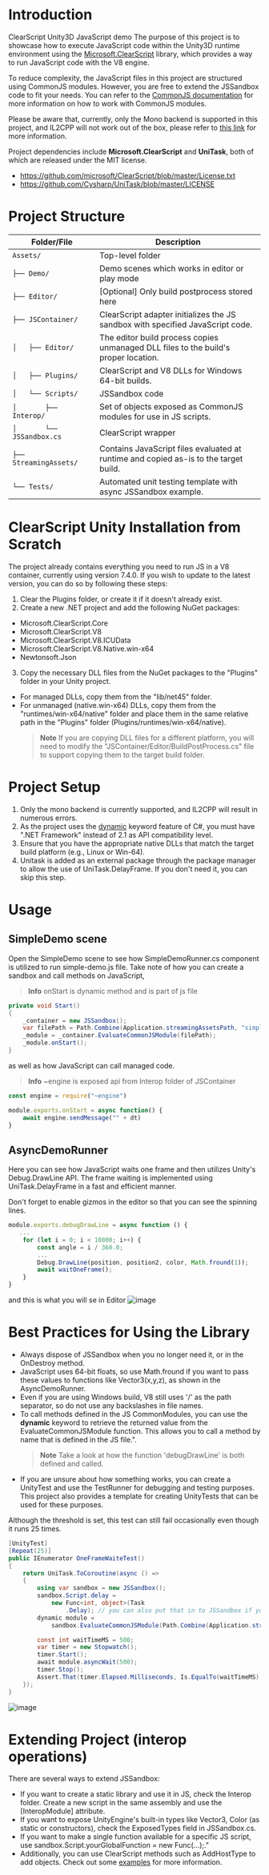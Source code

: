 # Introduction
ClearScript Unity3D JavaScript demo
The purpose of this project is to showcase how to execute JavaScript code within the Unity3D runtime environment using the [Microsoft.ClearScript](https://github.com/microsoft/ClearScript) library, 
which provides a way to run JavaScript code with the V8 engine.

To reduce complexity, the JavaScript files in this project are structured using CommonJS modules. 
However, you are free to extend the JSSandbox code to fit your needs. You can refer to the [CommonJS documentation](https://nodejs.org/api/modules.html) for more information on how to work with CommonJS modules.

Please be aware that, currently, only the Mono backend is supported in this project, 
and IL2CPP will not work out of the box, please refer to 
[this link](https://forum.unity.com/threads/il2cpp-does-not-support-marshaling-delegates-that-point-to-instance-methods-to-native-code.1046143/#post-6770206) 
for more information.

Project dependencies include **Microsoft.ClearScript** and **UniTask**, both of which are released under the MIT license.
* https://github.com/microsoft/ClearScript/blob/master/License.txt
* https://github.com/Cysharp/UniTask/blob/master/LICENSE

# Project Structure

| Folder/File | Description |
| --- | --- |
| `Assets/` | Top-level folder |
| `├── Demo/` | Demo scenes which works in editor or play mode |
| `├── Editor/` | [Optional] Only build postprocess stored here |
| `├── JSContainer/` | ClearScript adapter initializes the JS sandbox with specified JavaScript code. |
| `│   ├── Editor/` | The editor build process copies unmanaged DLL files to the build's proper location. |
| `│   ├── Plugins/` | ClearScript and V8 DLLs for Windows 64-bit builds. |
| `│   └── Scripts/` | JSSandbox code |
| `│       ├── Interop/` | Set of objects exposed as CommonJS modules for use in JS scripts. |
| `│       └── JSSandbox.cs` | ClearScript wrapper |
| `├── StreamingAssets/` | Contains JavaScript files evaluated at runtime and copied as-is to the target build. |
| `└── Tests/` | Automated unit testing template with async JSSandbox example. |

# ClearScript Unity Installation from Scratch

The project already contains everything you need to run JS in a V8 container, 
currently using version 7.4.0. If you wish to update to the latest version, you can do so by following these steps:
1. Clear the Plugins folder, or create it if it doesn't already exist.
2. Create a new .NET project and add the following NuGet packages:
  * Microsoft.ClearScript.Core
  * Microsoft.ClearScript.V8
  * Microsoft.ClearScript.V8.ICUData
  * Microsoft.ClearScript.V8.Native.win-x64
  * Newtonsoft.Json
3. Copy the necessary DLL files from the NuGet packages to the "Plugins" folder in your Unity project.
  * For managed DLLs, copy them from the "lib/net45" folder.
  * For unmanaged (native.win-x64) DLLs, copy them from the "runtimes/win-x64/native" folder and place them in the same relative path in the "Plugins" folder (Plugins/runtimes/win-x64/native). 
    > **Note** 
    > If you are copying DLL files for a different platform, you will need to modify the "JSContainer/Editor/BuildPostProcess.cs" file to support copying them to the target build folder.
    
# Project Setup
1. Only the mono backend is currently supported, and IL2CPP will result in numerous errors.
2. As the project uses the [dynamic](https://learn.microsoft.com/en-us/archive/msdn-magazine/2011/february/msdn-magazine-dynamic-net-understanding-the-dynamic-keyword-in-csharp-4) keyword feature of C#, you must have ".NET Framework" instead of 2.1 as API compatibility level.
3. Ensure that you have the appropriate native DLLs that match the target build platform (e.g., Linux or Win-64).  
4. Unitask is added as an external package through the package manager to allow the use of UniTask.DelayFrame. If you don't need it, you can skip this step.

# Usage
## SimpleDemo scene

Open the SimpleDemo scene to see how SimpleDemoRunner.cs component is utilized to run simple-demo.js file. 
Take note of how you can create a sandbox and call methods on JavaScript, 
> **Info**
> onStart is dynamic method and is part of js file
```csharp
private void Start()
{
    _container = new JSSandbox();
    var filePath = Path.Combine(Application.streamingAssetsPath, "simple-demo.js");
    _module = _container.EvaluateCommonJSModule(filePath);
    _module.onStart();
}
```        

as well as how JavaScript can call managed code.
> **Info**
> ~engine is exposed api from Interop folder of JSContainer

```javascript
const engine = require("~engine")

module.exports.onStart = async function() {
    await engine.sendMessage("" + dt)
}
```

## AsyncDemoRunner
Here you can see how JavaScript waits one frame and then utilizes Unity's Debug.DrawLine API. The frame waiting is implemented using UniTask.DelayFrame in a fast and efficient manner.

Don't forget to enable gizmos in the editor so that you can see the spinning lines.

```javascript
module.exports.debugDrawLine = async function () {
   ...
    for (let i = 0; i < 10000; i++) {
        const angle = i / 360.0;
        ...  
        Debug.DrawLine(position, position2, color, Math.fround(1));
        await waitOneFrame();
    }
}
```
and this is what you will se in Editor
![image](https://user-images.githubusercontent.com/1671030/224580822-5826b29c-7f46-4e9d-b8df-a88f1e528628.png)

# Best Practices for Using the Library

* Always dispose of JSSandbox when you no longer need it, or in the OnDestroy method.
* JavaScript uses 64-bit floats, so use Math.fround if you want to pass these values to functions like Vector3(x,y,z), as shown in the AsyncDemoRunner.
* Even if you are using Windows build, V8 still uses '/' as the path separator, so do not use any backslashes in file names.
* To call methods defined in the JS CommonModules, you can use the **dynamic** keyword to retrieve the returned value from the EvaluateCommonJSModule function. This allows you to call a method by name that is defined in the JS file.". 
  > **Note** Take a look at how the function 'debugDrawLine' is both defined and called.
* If you are unsure about how something works, you can create a UnityTest and use the TestRunner for debugging and testing purposes. This project also provides a template for creating UnityTests that can be used for these purposes.

Although the threshold is set, this test can still fail occasionally even though it runs 25 times.
```csharp
[UnityTest]
[Repeat(25)]
public IEnumerator OneFrameWaiteTest()
{
    return UniTask.ToCoroutine(async () =>
    {
        using var sandbox = new JSSandbox();
        sandbox.Script.delay =
            new Func<int, object>(Task
                .Delay); // you can also put that in to JSSandbox if you want to use it in many paces
        dynamic module =
            sandbox.EvaluateCommonJSModule(Path.Combine(Application.streamingAssetsPath, JS_FILE_NAME));

        const int waitTimeMS = 500;
        var timer = new Stopwatch();
        timer.Start();
        await module.asyncWait(500);
        timer.Stop();
        Assert.That(timer.Elapsed.Milliseconds, Is.EqualTo(waitTimeMS).Within(15).Percent);
    });
}
```
![image](https://user-images.githubusercontent.com/1671030/224582119-95e37663-c38d-49fb-9239-6ef120fcfa84.png)

# Extending Project (interop operations)

There are several ways to extend JSSandbox:
* If you want to create a static library and use it in JS, check the Interop folder. Create a new script in the same assembly and use the [InteropModule] attribute.
* If you want to expose UnityEngine's built-in types like Vector3, Color (as static or constructors), check the ExposedTypes field in JSSandbox.cs.
* If you want to make a single function available for a specific JS script, use sandbox.Script.yourGlobalFunction = new Func<object>(...);."
* Additionally, you can use ClearScript methods such as AddHostType to add objects. Check out some [examples](https://microsoft.github.io/ClearScript/Examples/Examples.html) for more information.
